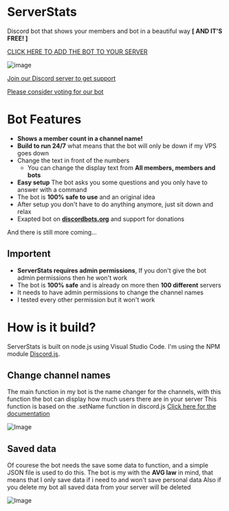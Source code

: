 # ServerStats
Discord bot that shows your members and bot in a beautiful way **[ AND IT'S FREE! ]**

[CLICK HERE TO ADD THE BOT TO YOUR SERVER](https://discordapp.com/oauth2/authorize?client_id=458276816071950337&scope=bot&permissions=8)

![image](https://cdn.discordapp.com/attachments/465201693538254848/522071468138299393/banner.png)

[Join our Discord server to get support](https://discordapp.com/invite/bZt8WkS)

[Please consider voting for our bot](https://discordbots.org/bot/458276816071950337/vote)


# Bot Features

* **Shows a member count in a channel name!**
* **Build to run 24/7** what means that the bot will only be down if my VPS goes down
* Change the text in front of the numbers
     * You can change the display text from **All members, members and bots**
* **Easy setup** The bot asks you some questions and you only have to answer with a command
* The bot is **100% safe to use** and an original idea
* After setup you don't have to do anything anymore, just sit down and relax
* Exapted bot on [**discordbots.org**](https://discordbots.org/bot/458276816071950337) and support for donations


And there is still more coming...


## Importent

* **ServerStats requires admin permissions**, If you don't give the bot admin permissions then he won't work 
* The bot is **100% safe** and is already on more then **100 different** servers
* It needs to have admin permissions to change the channel names
* I tested every other permission but it won't work

# How is it build?

ServerStats is built on node.js using Visual Studio Code. I'm using the NPM module [Discord.js](https://discord.js.org/#/).

## Change channel names 

The main function in my bot is the name changer for the channels, with this function the bot can display how much users there are in your server
This function is based on the .setName function in discord.js [Click here for the documentation](https://discord.js.org/#/docs/main/stable/class/VoiceChannel?scrollTo=setName)

![Image](https://cdn.discordapp.com/attachments/465201693538254848/522082030029242374/setName.png)

## Saved data

Of courese the bot needs the save some data to function, and a simple JSON file is used to do this.
The bot is my with the **AVG law** in mind, that means that I only save data if i need to and won't save personal data
Also if you delete my bot all saved data from your server will be deleted

![Image](https://cdn.discordapp.com/attachments/465201693538254848/522084620360089605/data.PNG)